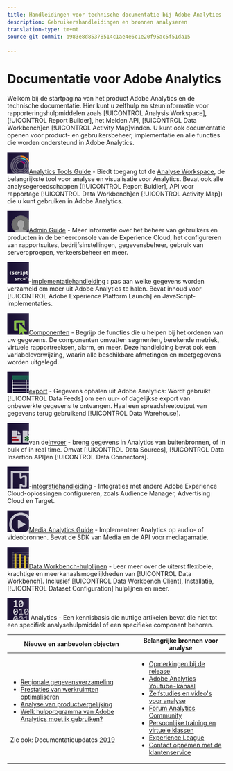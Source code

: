 ```yaml
---
title: Handleidingen voor technische documentatie bij Adobe Analytics
description: Gebruikershandleidingen en bronnen analyseren
translation-type: tm+mt
source-git-commit: b983e8d85378514c1ae4e6c1e20f95ac5f51da15

---
```



# Documentatie voor Adobe Analytics

Welkom bij de startpagina van het product Adobe Analytics en de technische documentatie. Hier kunt u zelfhulp en steuninformatie voor rapporteringshulpmiddelen zoals [!UICONTROL Analysis Workspace], [!UICONTROL Report Builder], het Melden API, [!UICONTROL Data Workbench]en [!UICONTROL Activity Map]vinden. U kunt ook documentatie openen voor product- en gebruikersbeheer, implementatie en alle functies die worden ondersteund in Adobe Analytics.

[![Tools](assets/analyze_50px.png)](/help/analyze/home.md)[Analytics Tools Guide](/help/analyze/home.md) - Biedt toegang tot de [Analyse Workspace](/help/analyze/analysis-workspace/home.md), de belangrijkste tool voor analyse en visualisatie voor Analytics. Bevat ook alle analysegereedschappen ([!UICONTROL Report Buidler], API voor rapportage [!UICONTROL Data Workbench]en [!UICONTROL Activity Map]) die u kunt gebruiken in Adobe Analytics.

[![Admin](assets/admin_50px.png)](/help/admin/home.md)[Admin Guide](/help/admin/home.md) - Meer informatie over het beheer van gebruikers en producten in de beheerconsole van de Experience Cloud, het configureren van rapportsuites, bedrijfsinstellingen, gegevensbeheer, gebruik van serveroproepen, verkeersbeheer en meer.

[![Implementatie](assets/implement_50px.png)](/help/implement/home.md)-[implementatiehandleiding](/help/implement/home.md) : pas aan welke gegevens worden verzameld om meer uit Adobe Analytics te halen. Bevat inhoud voor [!UICONTROL Adobe Experience Platform Launch] en JavaScript-implementaties.

[![Handleiding voor onderdelen](assets/components_50px.png)](/help/components/home.md)[Componenten](/help/components/home.md) - Begrijp de functies die u helpen bij het ordenen van uw gegevens. De componenten omvatten segmenten, berekende metriek, virtuele rapportreeksen, alarm, en meer. Deze handleiding bevat ook een variabeleverwijzing, waarin alle beschikbare afmetingen en meetgegevens worden uitgelegd.

[![Handleiding voor exporteren](assets/export_50px.png)](/help/export/home.md)[export](/help/export/home.md) - Gegevens ophalen uit Adobe Analytics: Wordt gebruikt [!UICONTROL Data Feeds] om een uur- of dagelijkse export van onbewerkte gegevens te ontvangen. Haal een spreadsheetoutput van gegevens terug gebruikend [!UICONTROL Data Warehouse].

[![De Gids](assets/import_50px.png)](/help/import/home.md)van de[Invoer](/help/import/home.md) - breng gegevens in Analytics van buitenbronnen, of in bulk of in real time. Omvat [!UICONTROL Data Sources], [!UICONTROL Data Insertion API]en [!UICONTROL Data Connectors].

[![Integratie](assets/integrate_50px.png)](/help/integrate/home.md)-[integratiehandleiding](/help/integrate/home.md) - Integraties met andere Adobe Experience Cloud-oplossingen configureren, zoals Audience Manager, Advertising Cloud en Target.

[![Media Analytics](assets/media_50px.png)](https://docs.adobe.com/content/help/en/media-analytics/using/media-overview.html)[Media Analytics Guide](https://docs.adobe.com/content/help/en/media-analytics/using/media-overview.html) - Implementeer Analytics op audio- of videobronnen. Bevat de SDK van Media en de API voor mediagamatie.

[![DWB](assets/workbench_50px.png)](https://docs.adobe.com/content/help/en/data-workbench/using/home.html)[Data Workbench-hulplijnen](https://docs.adobe.com/content/help/en/data-workbench/using/home.html) - Leer meer over de uiterst flexibele, krachtige en meerkanaalsmogelijkheden van [!UICONTROL Data Workbench]. Inclusief [!UICONTROL Data Workbench Client], Installatie, [!UICONTROL Dataset Configuration] hulplijnen en meer.

[![Tech Notes](assets/technotes_50px.png)](/help/technotes/home.md)[](/help/technotes/home.md) Analytics - Een kennisbasis die nuttige artikelen bevat die niet tot een specifiek analysehulpmiddel of een specifieke component behoren.

| Nieuwe en aanbevolen objecten | Belangrijke bronnen voor analyse |
| --- | --- |
| <ul><li>[Regionale gegevensverzameling](/help/technotes/rdc/regional-data-collection.md)</li><li>[Prestaties van werkruimten optimaliseren](/help/analyze/analysis-workspace/optimizing-performance.md)</li><li>[Analyse van productvergelijking](/help/admin/c-analytics-product-comparison/analytics-product-comparison.md)</li><li>[Welk hulpprogramma van Adobe Analytics moet ik gebruiken?](/help/admin/c-analytics-product-comparison/which-analytics-tool.md)</li></ul><br> Zie ook: Documentatieupdates [2019](doc-updates.md) | <ul><li> [Opmerkingen bij de release](https://marketing.adobe.com/resources/help/en_US/whatsnew/)</li><li> [Adobe Analytics Youtube-kanaal](https://www.youtube.com/channel/UC8I6bqCk7gO6YdoMz6W5fvw)</li><li>[Zelfstudies en video&#39;s voor analyse](https://helpx.adobe.com/analytics/kt/index/analytics-videos.html)</li><li>[Forum Analytics Community](https://forums.adobe.com/community/experience-cloud/analytics-cloud/analytics)</li><li>[Persoonlijke training en virtuele klassen](https://training.adobe.com/training/courses.html#solution=adobeAnalytics)</li><li>[Experience League](https://landing.adobe.com/experience-league/)</li><li>[Contact opnemen met de klantenservice](https://helpx.adobe.com/support/analytics.html)</li></ul> |

<!-- Keep around for now

## Analytics reporting capabilities

Here is a comprehensive list of and links to all the reporting capabilities in Adobe Analytics.

* [Analysis Workspace](/help/analyze/analysis-workspace/analysis-workspace-features.md)
* [Report Builder](/help/analyze/report-builder/home.md)
* [Data Warehouse](/help/export/data-warehouse/data-warehouse.md)
* [Mobile Services UI](https://docs.adobe.com/content/help/en/mobile-services/using/home.html)
* [Data Workbench](https://docs.adobe.com/content/help/en/data-workbench/using/home.html)
* [Reports & Analytics](/help/analyze/reports-analytics/getting-started.md)
* [Ad Hoc Analysis](/help/analyze/ad-hoc-analysis/adhoc-home.md)

### Analytics feature list

*   [Activity Map](/help/analyze/activity-map/activity-map.md)
*   [Anomaly Detection](/help/analyze/analysis-workspace/virtual-analyst/c-anomaly-detection/statistics-anomaly-detection.md)
*   [Bot filtering](/help/admin/admin/bot-removal/bot-rules.md)
*   [Calculated Metrics](/help/components/c-calcmetrics/cm-overview.md)
*   [Classifications](/help/components/c-classifications2/c-classifications.md)
*   [Cohort Analysis](/help/analyze/analysis-workspace/visualizations/cohort-table/cohort-analysis.md)
*   [Contribution Analysis](/help/analyze/analysis-workspace/virtual-analyst/c-anomaly-detection/anomaly-detection.md)
*   [Data Connectors](https://www.adobeexchange.com/experiencecloud.html)
*   [Data Feeds](/help/export/analytics-data-feed/data-feed-overview.md)   
*   [Data Sources](/help/import/c-data-sources/datasrc-home.md)  
*   [Fallout](/help/analyze/analysis-workspace/visualizations/fallout/fallout-flow.md)
*   [Flow](/help/analyze/analysis-workspace/visualizations/c-flow/flow.md)
*   [Intelligent Alerts](/help/components/c-alerts/intellligent-alerts.md)
*   [Mobile App SDK](https://docs.adobe.com/content/help/en/mobile-services/using/home.html)  
*   [Real-time reporting](/help/components/c-real-time-reporting/realtime.md)
*   [Segmentation](/help/components/c-segmentation/seg-home.md)
*   [Segment Comparison](/help/analyze/analysis-workspace/c-panels/c-segment-comparison/segment-comparison.md)
*   [Video Tracking](https://docs.adobe.com/content/help/en/media-analytics/using/media-overview.html)
*   [Virtual Report Suites](/help/components/vrs/vrs-about.md)

## Contact options

Support delegates can get assisted support via:

**In-Product:**

1.  [Sign in to Adobe Analytics.](https://sc.omniture.com/login/)
2.  Navigate to **Help** > **Customer Care**.

**Phone:** 1-800-497-0335 (US & Canada).

Get [phone numbers for other regions](https://helpx.adobe.com/contact/dma-external/DMACustomeCareRegionalPhoneNumbers.html).

**Email:**

1.  Include [case details](https://helpx.adobe.com/experience-cloud/enterprise-email-support-guidelines.html) to open a ticket via email. 
1.  Send your case to [customercare@adobe.com](mailto:customercare@adobe.com).

Not sure if you're a **support delegate**? Find out if this [user type applies to you](https://helpx.adobe.com/experience-cloud/supported-users.html) and learn about our [enterprise support terms](https://helpx.adobe.com/support/programs/enterprise-support-terms.html).
 -->
